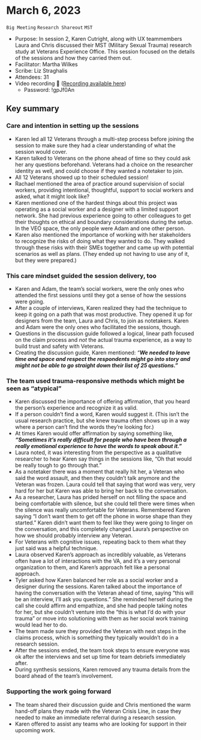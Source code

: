 
# **March 6, 2023**

`Big Meeting` `Research Shareout` `MST`


* Purpose: In session 2, Karen Cutright, along with UX teammembers Laura and Chris discussed their MST (Military Sexual Trauma) research study at Veterans Experience Office. This session focused on the details of the sessions and how they carried them out.
* Facilitator: Martha Wilkes
* Scribe: Liz Straghalis
* Attendees: 31
* Video recording 🎥 ([Recording available here](https://adhocteam-us.zoom.us/rec/share/1QOQNGXDk88s5ko9sR4H9cLgFFFTXprKq9PR5Tl7rW9lVnCIF8BkSaaEhi7ABGjK.lPuz6ItNh942jVIr?startTime=1678136664000))
    * Password: !gpJf0An

## **Key summary**


### **Care and intention in setting up the sessions**

* Karen led all 12 Veterans through a multi-step process before joining the session to make sure they had a clear understanding of what the session would cover. 
* Karen talked to Veterans on the phone ahead of time so they could ask her any questions beforehand. Veterans had a choice on the researcher identity as well, and could choose if they wanted a notetaker to join.
* All 12 Veterans showed up to their scheduled session! 
* Rachael mentioned the area of practice around supervision of social workers, providing intentional, thoughtful, support to social workers and asked, what it might look like?
* Karen mentioned one of the hardest things about this project was operating as a social worker and a designer with a limited support network. She had previous experience going to other colleagues to get their thoughts on ethical and boundary considerations during the setup. In the VEO space, the only people were Adam and one other person.
* Karen also mentioned the importance of working with her stakeholders to recognize the risks of doing what they wanted to do. They walked through these risks with their SMEs together and came up with potential scenarios as well as plans. (They ended up not having to use any of it, but they were prepared.)

### **This care mindset guided the session delivery, too**



* Karen and Adam, the team’s social workers, were the only ones who attended the first sessions until they got a sense of how the sessions were going.
* After a couple of interviews, Karen realized they had the technique to keep it going on a path that was most productive. They opened it up for designers from the team, Laura and Chris, to join as notetakers. Karen and Adam were the only ones who facilitated the sessions, though.
* Questions in the discussion guide followed a logical, linear path focused on the claim process and _not_ the actual trauma experience, as a way to build trust and safety with Veterans. 
* Creating the discussion guide, Karen mentioned: _“**We needed to leave time and space and respect the respondents might go into story and might not be able to go straight down their list of 25 questions.”**_

 
### **The team used trauma-responsive methods which might be seen as “atypical”**



* Karen discussed the importance of offering affirmation, that you heard the person’s experience and recognize it as valid. 
* If a person couldn’t find a word, Karen would suggest it. (This isn’t the usual research practice, but she knew trauma often shows up in a way where a person can’t find the words they’re looking for.)
* At times Karen would offer affirmation by saying something like, **_“Sometimes it’s really difficult for people who have been through a really emotional experience to have the words to speak about it.”_**
* Laura noted, it was interesting from the perspective as a qualitative researcher to hear Karen say things in the sessions like, “Oh that would be really tough to go through that.” 
* As a notetaker there was a moment that really hit her, a Veteran who said the word assault, and then they couldn’t talk anymore and the Veteran was frozen. Laura could tell that saying that word was very, very hard for her but Karen was able to bring her back to the conversation.
* As a researcher, Laura has prided herself on not filling the space and being comfortable with silence, but she could tell there were times when the silence was really uncomfortable for Veterans. Remembered Karen saying “I don’t want them to get off the phone in worse shape than they started.” Karen didn’t want them to feel like they were going to linger on the conversation, and this completely changed Laura’s perspective on how we should probably interview any Veteran. 
* For Veterans with cognitive issues, repeating back to them what they just said was a helpful technique.
* Laura observed Karen’s approach as incredibly valuable, as Veterans often have a lot of interactions with the VA, and it’s a very personal organization to them, and Karen’s approach felt like a personal approach. 
* Tyler asked how Karen balanced her role as a social worker and a designer during the sessions. Karen talked about the importance of having the conversation with the Veteran ahead of time, saying “this will be an interview, I’ll ask you questions.” She reminded herself during the call she could affirm and empathize, and she had people taking notes for her, but she couldn’t venture into the “this is what I’d do with your trauma” or move into solutioning with them as her social work training would lead her to do.
* The team made sure they provided the Veteran with next steps in the claims process, which is something they typically wouldn’t do in a research session.
* After the sessions ended, the team took steps to ensure everyone was ok after the interviews and set up time for team debriefs immediately after.
* During synthesis sessions, Karen removed any trauma details from the board ahead of the team’s involvement.

### **Supporting the work going forward**

* The team shared their discussion guide and Chris mentioned the warm hand-off plans they made with the Veteran Crisis Line, in case they needed to make an immediate referral during a research session. 
* Karen offered to assist any teams who are looking for support in their upcoming work.
